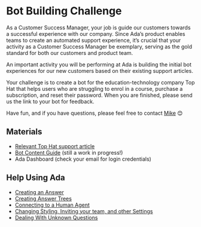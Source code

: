 # Bot Building Challenge

As a Customer Success Manager, your job is guide our customers towards a successful experience with our company. Since Ada’s product enables teams to create an automated support experience, it’s crucial that your activity as a Customer Success Manager be exemplary, serving as the gold standard for both our customers and product team. 
 
An important activity you will be performing at Ada is building the initial bot experiences for our new customers based on their existing support articles. 
 
Your challenge is to create a bot for the education-technology company Top Hat that helps users who are struggling to enrol in a course, purchase a subscription, and reset their password. When you are finished, please send us the link to your bot for feedback. 
 
Have fun, and if you have questions, please feel free to contact [Mike](mailto:mike@ada.support) 😊 
 
## Materials

- [Relevant Top Hat support article](https://support.tophat.com/s/article/ka231000000JtkSAAS/Student-Creating-Your-Account)
- [Bot Content Guide](https://docs.google.com/document/d/13COuH3_Yvgn6_BAmCib7BVoxoPxSvuu0uk9tMAa4Ghs/edit?ts=58b8a17d) (still a work in progress!)
- Ada Dashboard (check your email for login credentials) 
 
## Help Using Ada

- [Creating an Answer](https://share.viewedit.com/NZAKtk2ousjdZa3k3UCcAc)
- [Creating Answer Trees](https://share.viewedit.com/TQPMgi8PJ3JnVMe1SB4WKo)
- [Connecting to a Human Agent](https://share.viewedit.com/xGyhmXjdhNvervqubLJmDC)
- [Changing Styling, Inviting your team, and other Settings](https://share.viewedit.com/gsMaraSVsbCtowP5TtJJNa)
- [Dealing With Unknown Questions](https://share.viewedit.com/fUQtLoRjZC3S6NLT7HxNVz)
